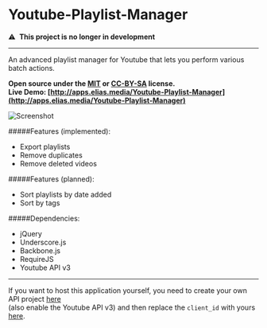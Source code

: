 Youtube-Playlist-Manager
========================


:warning: &nbsp;**This project is no longer in development**

---

An advanced playlist manager for Youtube that lets you perform various batch actions.

**Open source under the [MIT](http://opensource.org/licenses/MIT) or [CC-BY-SA](https://creativecommons.org/licenses/by-sa/2.0/) license.**  
**Live Demo: [http://apps.elias.media/Youtube-Playlist-Manager](http://apps.elias.media/Youtube-Playlist-Manager)**


![Screenshot](https://i.imgur.com/SoBrgUo.png)

#####Features (implemented):

* Export playlists
* Remove duplicates
* Remove deleted videos

#####Features (planned):

* Sort playlists by date added
* Sort by tags

#####Dependencies:
* jQuery
* Underscore.js
* Backbone.js
* RequireJS
* Youtube API v3

---

If you want to host this application yourself, you need to create your own API project [here](https://code.google.com/apis/console/)  
(also enable the Youtube API v3) and then replace the `client_id` with yours [here](https://github.com/elias94xx/Youtube-Playlist-Manager/blob/master/js/utils.js#L11).
